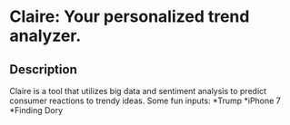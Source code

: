 # Claire: Your personalized trend analyzer.

## Description
Claire is a tool that utilizes big data and sentiment analysis to predict consumer reactions to trendy ideas.
Some fun inputs:
*Trump
*iPhone 7
*Finding Dory
